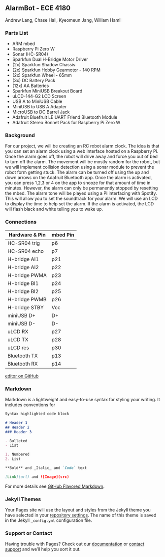 ## AlarmBot - ECE 4180

Andrew Lang, Chase Hall, Kyeomeun Jang, William Hamil

### Parts List
- ARM mbed
- Raspberry Pi Zero W
- Sonar (HC-SR04)
- Sparkfun Dual H-Bridge Motor Driver
- (2x) Sparkfun Shadow Chassis
- (2x) Sparkfun Hobby Gearmotor - 140 RPM
- (2x) Sparkfun Wheel - 65mm
- (3x) DC Battery Pack
- (12x) AA Batteries
- Sparkfun MiniUSB Breakout Board
- uLCD-144-G2 LCD Screen
- USB A to MiniUSB Cable
- MiniUSB to USB A Adapter
- MicroUSB to DC Barrel Jack
- Adafruit Bluefruit LE UART Friend Bluetooth Module
- Adafruit Stereo Bonnet Pack for Raspberry Pi Zero W

### Background
For our project, we will be creating an RC robot alarm clock. The idea is that you can set an alarm clock using a web interface hosted on a Raspberry Pi. Once the alarm goes off, the robot will drive away and force you out of bed to turn off the alarm. The movement will be mostly random for the robot, but we will implement collision detection using a sonar module to prevent the robot form getting stuck. The alarm can be turned off using the up and down arrows on the Adafruit Bluetooth app. Once the alarm is activated, you can press 1,2,3 or 4 on the app to snooze for that amount of time in minutes. However, the alarm can only be permanently stopped by resetting the mbed. The alarm tone will be played using a Pi interfacing with Spotify. This will allow you to set the soundtrack for your alarm. We will use an LCD to display the time to help set the alarm. If the alarm is activated, the LCD will flash black and white telling you to wake up. 

### Connections
| Hardware & Pin | mbed Pin |
| -------------- | -------- |
| HC-SR04 trig   | p6       |
| HC-SR04 echo   | p7       | 
| H-bridge AI1   | p21      |
| H-bridge AI2   | p22      |
| H-bridge PWMA  | p23      |
| H-bridge BI1   | p24      |
| H-bridge BI2   | p25      |
| H-bridge PWMB  | p26      |
| H-bridge STBY  | Vcc      |
| miniUSB D+     | D+       |
| miniUSB D-     | D-       |
| uLCD RX        | p27      |
| uLCD TX        | p28      |
| uLCD res       | p30      |
| Bluetooth TX   | p13      |
| Bluetooth RX   | p14      |



[editor on GitHub](https://github.com/alang33/4180_robot/edit/gh-pages/index.md)



### Markdown

Markdown is a lightweight and easy-to-use syntax for styling your writing. It includes conventions for

```markdown
Syntax highlighted code block

# Header 1
## Header 2
### Header 3

- Bulleted
- List

1. Numbered
2. List

**Bold** and _Italic_ and `Code` text

[Link](url) and ![Image](src)
```

For more details see [GitHub Flavored Markdown](https://guides.github.com/features/mastering-markdown/).

### Jekyll Themes

Your Pages site will use the layout and styles from the Jekyll theme you have selected in your [repository settings](https://github.com/alang33/4180_robot/settings). The name of this theme is saved in the Jekyll `_config.yml` configuration file.

### Support or Contact

Having trouble with Pages? Check out our [documentation](https://docs.github.com/categories/github-pages-basics/) or [contact support](https://github.com/contact) and we’ll help you sort it out.
